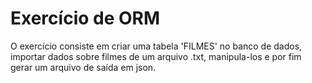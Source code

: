 # Exercício de ORM

O exercício consiste em criar uma tabela 'FILMES' no banco de dados, importar dados sobre filmes de um arquivo .txt, manipula-los e por fim gerar um arquivo de saída em json.
